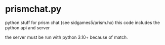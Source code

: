 # prismchat.py
python stuff for prism chat (see sidgames5/prism.hx)
this code includes the python api and server

the server must be run with python 3.10+ because of match.
